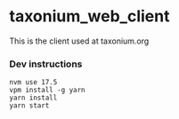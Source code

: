 # taxonium_web_client

This is the client used at taxonium.org


### Dev instructions

```
nvm use 17.5
vpm install -g yarn
yarn install
yarn start
```
